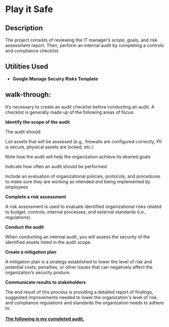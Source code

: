 <h1>Play it Safe</h1>



<h2>Description</h2>
The project consists of reviewing the IT manager’s scope, goals, and risk assessment report. Then, perform an internal audit by completing a controls and compliance checklist. 
<br />


<h2>Utilities Used</h2>

- <b>Google Manage Secuiry Risks Template </b>


<h2>walk-through:</h2>

<p align="center">


It’s necessary to create an audit checklist before conducting an audit. A checklist is generally made up of the following areas of focus:

**Identify the scope of the audit**
 
The audit should:

List assets that will be assessed (e.g., firewalls are configured correctly, PII is secure, physical assets are locked, etc.) 

Note how the audit will help the organization achieve its desired goals

Indicate how often an audit should be performed

Include an evaluation of organizational policies, protocols, and procedures to make sure they are working as intended and being implemented by employees

**Complete a risk assessment**

A risk assessment is used to evaluate identified organizational risks related to budget, controls, internal processes, and external standards (i.e., regulations).

**Conduct the audit**

When conducting an internal audit, you will assess the security of the identified assets listed in the audit scope.

**Create a mitigation plan**

A mitigation plan is a strategy established to lower the level of risk and potential costs, penalties, or other issues that can negatively affect the organization’s security posture. 

**Communicate results to stakeholders**

The end result of this process is providing a detailed report of findings, suggested improvements needed to lower the organization's level of risk, and compliance regulations and standards the organization needs to adhere to. 
<br />
<br />
**[The following is my completed audit.](https://docs.google.com/document/d/18eaDhYQgDIcV_iukyWVnCt1CbnrKGeHK/edit?usp=sharing&ouid=104717793378294377005&rtpof=true&sd=true)**

</p>


